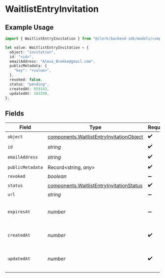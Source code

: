 # WaitlistEntryInvitation

## Example Usage

```typescript
import { WaitlistEntryInvitation } from "@clerk/backend-sdk/models/components";

let value: WaitlistEntryInvitation = {
  object: "invitation",
  id: "<id>",
  emailAddress: "Alexa_Brekke@gmail.com",
  publicMetadata: {
    "key": "<value>",
  },
  revoked: false,
  status: "pending",
  createdAt: 959143,
  updatedAt: 103298,
};
```

## Fields

| Field                                                                                                | Type                                                                                                 | Required                                                                                             | Description                                                                                          | Example                                                                                              |
| ---------------------------------------------------------------------------------------------------- | ---------------------------------------------------------------------------------------------------- | ---------------------------------------------------------------------------------------------------- | ---------------------------------------------------------------------------------------------------- | ---------------------------------------------------------------------------------------------------- |
| `object`                                                                                             | [components.WaitlistEntryInvitationObject](../../models/components/waitlistentryinvitationobject.md) | :heavy_check_mark:                                                                                   | N/A                                                                                                  |                                                                                                      |
| `id`                                                                                                 | *string*                                                                                             | :heavy_check_mark:                                                                                   | N/A                                                                                                  |                                                                                                      |
| `emailAddress`                                                                                       | *string*                                                                                             | :heavy_check_mark:                                                                                   | N/A                                                                                                  |                                                                                                      |
| `publicMetadata`                                                                                     | Record<string, *any*>                                                                                | :heavy_check_mark:                                                                                   | N/A                                                                                                  |                                                                                                      |
| `revoked`                                                                                            | *boolean*                                                                                            | :heavy_minus_sign:                                                                                   | N/A                                                                                                  | false                                                                                                |
| `status`                                                                                             | [components.WaitlistEntryInvitationStatus](../../models/components/waitlistentryinvitationstatus.md) | :heavy_check_mark:                                                                                   | N/A                                                                                                  | pending                                                                                              |
| `url`                                                                                                | *string*                                                                                             | :heavy_minus_sign:                                                                                   | N/A                                                                                                  |                                                                                                      |
| `expiresAt`                                                                                          | *number*                                                                                             | :heavy_minus_sign:                                                                                   | Unix timestamp of expiration.<br/>                                                                   |                                                                                                      |
| `createdAt`                                                                                          | *number*                                                                                             | :heavy_check_mark:                                                                                   | Unix timestamp of creation.<br/>                                                                     |                                                                                                      |
| `updatedAt`                                                                                          | *number*                                                                                             | :heavy_check_mark:                                                                                   | Unix timestamp of last update.<br/>                                                                  |                                                                                                      |